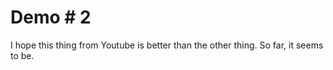 # Demo # 2

I hope this thing from Youtube is better than the other thing.
So far, it seems to be.


